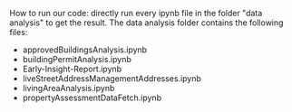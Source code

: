 How to run our code:
directly run every ipynb file in the folder "data analysis" to get the result.
The data analysis folder contains the following files:
- approvedBuildingsAnalysis.ipynb
- buildingPermitAnalysis.ipynb
- Early-Insight-Report.ipynb
- liveStreetAddressManagementAddresses.ipynb
- livingAreaAnalysis.ipynb
- propertyAssessmentDataFetch.ipynb